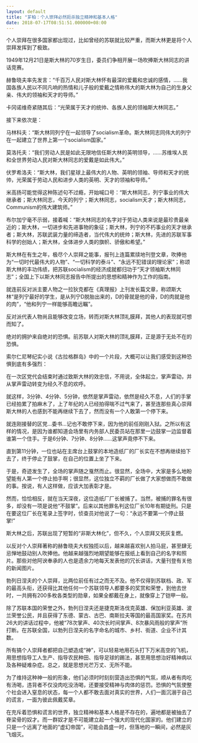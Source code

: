 ```yaml
---
layout: default
title: "芗柏：个人崇拜必然扼杀独立精神和基本人格"
date: 2018-07-17T08:51:51.000000+08:00
---
```


个人崇拜在很多国家都出现过，比如曾经的苏联就比较严重，而斯大林更是将个人崇拜发挥到了极致。

1949年12月21日是斯大林的70岁生日，委员们争相开展一场吹捧斯大林同志的讲话竞赛。

赫鲁晓夫率先发言：“千百万人民对斯大林怀有最深的爱戴和忠诚的感情，……我国各族人民以不同凡响的热情和儿子般的爱戴之情称伟大的斯大林为自己的生身父亲、伟大的领袖和天才的导师。”

卡冈诺维奇紧随其后：“光荣属于天才的统帅、各族人民的领袖斯大林同志。”

接下来依次是：

马林科夫：“斯大林同列宁在一起领导了socialism革命。斯大林同志同伟大的列宁在一起建立了世界上第一个socialism国家。”

莫洛托夫：“我们劳动人民是如此无限地信任斯大林的英明领导，……苏维埃人民和全世界劳动人民对斯大林同志的爱戴是如此伟大。”

伏罗希洛夫：“斯大林，我们星球上最伟大的人物、英明的领袖、导师和天才的统帅，光荣属于劳动人民和进步人类的英明、天才的领袖和导师。”

米高扬可能觉得这种陈述句不过瘾，开始喊口号：“斯大林同志，列宁事业的伟大继承者；斯大林同志，今天的列宁；斯大林同志，socialism天才；斯大林同志，Communism的伟大建筑师。”

布尔加宁毫不示弱，接着喊：“斯大林同志的名字对于劳动人类来说是最珍贵最亲近的；斯大林，一切进步和先进事物的象征；斯大林，列宁的不朽事业的天才继承者；斯大林，苏联武装力量的缔造者，当代伟大的统帅；斯大林，先进的苏联军事科学的创始人；斯大林，全体进步人类的旗帜、骄傲和希望。”

斯大林在有生之年，极尽个人崇拜之能事，报刊上连篇累牍地刊登文章，吹捧他为“一切时代最伟大的人物”、“一切科学的泰斗”、“永远不犯错误的理论家”；称颂斯大林的丰功伟绩，把苏联socialism的经济成就都归功于“天才领袖斯大林同志”；全国上下以斯大林同志报告中所提出的思想和精神作为工作的指南。

就连前反对派主要人物之一拉狄克都在《真理报》上刊发长篇文章，称颂斯大林“是列宁最好的学生，是从列宁D脱胎出来的，D的骨就是他的骨，D的肉就是他的肉”，“他和列宁一样能够高瞻远瞩”。

反对派代表人物尚且能够改变立场，转而对斯大林顶礼膜拜，其他人的表现就可想而知了。

绝对的拥护来自绝对的恐惧。前苏联人对斯大林的顶礼膜拜，正是源于无处不在的恐惧。

索尔仁尼琴纪实小说《古拉格群岛》中的一个片段，大概可以让我们感受到这种恐惧到底有多强烈：

在一次区党代会结束时通过致斯大林的效忠信，不用说，全体起立，掌声雷动，并从掌声雷动转变为经久不息的欢呼。

就这样，3分钟、4分钟、5分钟，依然是掌声雷动，依然是经久不息，人们的手掌已经拍累了拍麻木了，上了年纪的人已经拍得喘不过气来了，甚至连那些真心崇拜斯大林的人也感到不能再继续下去了，然而没有一个人敢第一个停下来。

就连刚接替的区党…委书…记也不敢停下来，因为他的前任刚刚入狱。之所以有这样的情况，是因为谁都知道会场里有内务部人民委员站在那里一边鼓掌一边监督着谁第一个住手。于是6分钟、7分钟、8分钟……这掌声竟停不下来。

直到第11分钟，一位也站在主席台上鼓掌的本地造纸厂的厂长实在不想再继续拍下去了，终于停止了鼓掌，在自己的位置上坐了下来。

于是，奇迹发生了，全场的掌声随之戛然而止。很显然，全场中，大家是多么地盼望能有人第一个停止拍手啊；很显然，这位独立不羁的厂长做了大家想做而不敢做的事。按说，有人这样做，应该大加表彰才是。

然而，恰恰相反，就在当天深夜，这位造纸厂厂长被捕了。当然，被捕的罪名有很多，却没有一项是说他“不鼓掌”。后来以其他罪名判这位厂长10年有期徒刑。只是在要这位厂长在笔录上签字时，侦查员对他说了一句：“永远不要第一个停止鼓掌!”

斯大林之后，苏联出现了短暂的“非斯大林化”，但不久，个人崇拜又死灰复燃。

以反对个人崇拜著称的赫鲁晓夫大权独揽以后，越来越喜欢别人拍马屁，甚至肆无忌惮地鼓动别人吹捧他。他越来越强烈地期望能够在报纸上看到自己的名字和照片。那些对他阿谀奉承的人也是遗余力地每天发表他的冗长讲话，大量刊登有关他的新闻图片。

勃列日涅夫的个人崇拜，比两位前任有过之而无不及。他不仅得到苏联档、政、军的最高头衔，还获得比其他任何一个苏联领导人都要多的奖赏和荣誉，到他去世时，一共拥有200多枚各类型的勋章，如果全都戴在身上，就像穿上了铠甲一般。

除了苏联本国的荣誉之外，勃列日涅夫还是捷克斯洛伐克英雄、保加利亚英雄、波兰荣誉公民，并且获得了东德、蒙古、古巴、南斯拉夫等国的最高国家奖。在苏共26大的讲话过程中，他被“78次掌声、40次长时间掌声、8次暴风雨般的掌声”所打断。在苏联全国，以勃列日涅夫的名字命名的城市、乡村、街道、企业不计其数。

所有搞个人崇拜者都把自己塑造成“神”，可以轻易地用石头打下万米高空的飞机，用思想指导工人生产、指导农民种田、指导足球的踢法，甚至用思想治好精神病以及各种疑难杂症。总之，就是思想光芒万丈、无所不能。

为了维持这种神一般的形象，他们必须时时刻刻营造出恐惧的气氛，顺从者有肉吃有汤喝，违背者不仅没肉吃没汤喝，还要接受精神与肉体的惩罚。恐惧的气氛使整个社会进入窒息的状态，每一个人都不敢去面对真实的世界，人们一面沉溺于自己的谎言，一面为彼此佩戴奖章。

在充斥着恐惧和谎言的世界，独立精神和基本人格是不存在的，遍地都是被抽去了脊梁骨的奴才。而一群奴才是不可能建立起一个强大的现代化国家的。他们建立的只是一个远离了地面的“虚幻帝国”，可能会昌盛一时，但落地的一瞬间，必然是灰飞烟灭。

